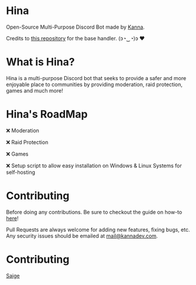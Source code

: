 # Hina
Open-Source Multi-Purpose Discord Bot made by [Kanna](https://kannadev.com/).

Credits to [this repository](https://github.com/reconlx/djs-base-handler) for the base handler. (ɔ◔‿◔)ɔ ♥

# What is Hina?

Hina is a multi-purpose Discord bot that seeks to provide a safer and more enjoyable place to communities by providing moderation, raid protection, games and much more!

# Hina's RoadMap

❌ Moderation

❌ Raid Protection

❌ Games

❌ Setup script to allow easy installation on Windows & Linux Systems for self-hosting

# Contributing

Before doing any contributions. Be sure to checkout the guide on how-to [here](https://github.com/KannaDev/Hina/blob/main/CONTRIBUTING.md)!

Pull Requests are always welcome for adding new features, fixing bugs, etc. Any security issues should be emailed at [mail@kannadev.com](mailto:mail@kannadev.com).


# Contributing

[Saige](https://github.com/Saigeie)